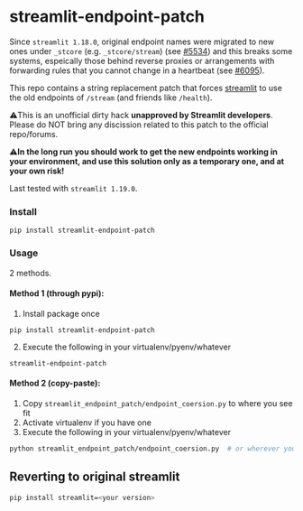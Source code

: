 # streamlit-endpoint-patch
Since `streamlit 1.18.0`, original endpoint names were migrated to new ones under `_stcore` (e.g. `_stcore/stream`) (see [#5534](https://github.com/streamlit/streamlit/pull/5534)) and this breaks some systems, espeically those behind reverse proxies or arrangements with forwarding rules that you cannot change in a heartbeat (see [#6095](https://github.com/streamlit/streamlit/issues/6095)).

This repo contains a string replacement patch that forces [streamlit](https://github.com/streamlit/streamlit) to use the old endpoints of `/stream` (and friends like `/health`).

⚠️This is an unofficial dirty hack **unapproved by Streamlit developers**. Please do NOT bring any discission related to this patch to the official repo/forums.

⚠️**In the long run you should work to get the new endpoints working in your environment, and use this solution only as a temporary one, and at your own risk!**


Last tested with `streamlit 1.19.0`.

### Install
```
pip install streamlit-endpoint-patch
```

### Usage
2 methods.

#### Method 1 (through pypi):
1. Install package once
```
pip install streamlit-endpoint-patch
```

2. Execute the following in your virtualenv/pyenv/whatever
```
streamlit-endpoint-patch
```

#### Method 2 (copy-paste):

1. Copy `streamlit_endpoint_patch/endpoint_coersion.py` to where you see fit
2. Activate virtualenv if you have one
3. Execute the following in your virtualenv/pyenv/whatever
```bash
python streamlit_endpoint_patch/endpoint_coersion.py  # or wherever you put the .py
```

## Reverting to original streamlit
```bash
pip install streamlit=<your version>
```
